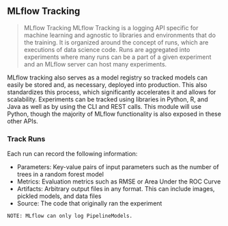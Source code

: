 ## MLflow Tracking

>MLflow Tracking
MLflow Tracking is a logging API specific for machine learning and agnostic to libraries and environments that do the training. It is organized around the concept of runs, which are executions of data science code. Runs are aggregated into experiments where many runs can be a part of a given experiment and an MLflow server can host many experiments.

MLflow tracking also serves as a model registry so tracked models can easily be stored and, as necessary, deployed into production. This also standardizes this process, which significantly accelerates it and allows for scalability. Experiments can be tracked using libraries in Python, R, and Java as well as by using the CLI and REST calls. This module will use Python, though the majority of MLflow functionality is also exposed in these other APIs.

### Track Runs
Each run can record the following information:

- Parameters: Key-value pairs of input parameters such as the number of trees in a random forest model
- Metrics: Evaluation metrics such as RMSE or Area Under the ROC Curve
- Artifacts: Arbitrary output files in any format. This can include images, pickled models, and data files
- Source: The code that originally ran the experiment

`NOTE: MLflow can only log PipelineModels.`